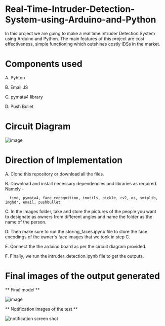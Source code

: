 # Real-Time-Intruder-Detection-System-using-Arduino-and-Python
In this project we are going to make a real time Intruder Detection System using Arduino and Python. The main features of this project are cost effectiveness, simple functioning which outshines costly IDSs in the market.
# Components used

  A. Pyhton

  B. Email JS

  C. pymata4 library

  D. Push Bullet 
# Circuit Diagram
![image](https://github.com/Prats13/Real-Time-Intruder-Detection-System-using-Arduino-and-Python/assets/93511663/db88cdea-3357-4964-8c43-3f89ef3c4443)
# Direction of Implementation

  A. Clone this repository or download all the files.

  B. Download and install necessary dependencies and libraries as required. Namely - 
  
      time, pymata4, face_recognition, imutils, pickle, cv2, os, smtplib, imghdr, email, pushbullet

  C.  In the images folder, take and store the pictures of the people you want to designate as owners from different angles and name the folder as the name of the person.

  D.  Then make sure to run the storing_faces.ipynb file to store the face encodings of the owner's face images that we took in step C.

  E.  Connect the the arduino board as per the circuit diagram provided.

  F. Finally, we run the intruder_detection.ipynb file to get the outputs.
# Final images of the output generated
  ** Final model **
  
  ![image](https://github.com/Prats13/Real-Time-Intruder-Detection-System-using-Arduino-and-Python/assets/93511663/e0c35851-2c30-4fbe-97ad-6dbe346da0fb)
  
  ** Notification images of the test **
  
  ![notification screen shot](https://github.com/Prats13/Real-Time-Intruder-Detection-System-using-Arduino-and-Python/assets/93511663/f7a84ac9-f63f-4fbf-a161-86dbafe356b0)

